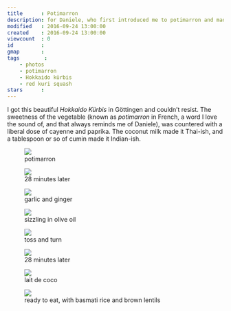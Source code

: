 ```yaml
---
title      : Potimarron
description: for Daniele, who first introduced me to potimarron and made it for me
modified   : 2016-09-24 13:00:00
created    : 2016-09-24 13:00:00
viewcount  : 0
id         : 
gmap       : 
tags        :
    - photos
    - potimarron
    - Hokkaido kürbis
    - red kuri squash
stars      : 
---
```


<style>
figcaption {clear: both;}
</style>

I got this beautiful *Hokkaido Kürbis* in Göttingen and couldn’t resist. The sweetness of the vegetable (known as *potimarron* in French, a word I love the sound of, and that always reminds me of Daniele), was countered with a liberal dose of cayenne and paprika. The coconut milk made it Thai-ish, and a tablespoon or so of cumin made it Indian-ish.

<figure>
<img src="IMG_7275.jpg">
<figcaption>potimarron</figcaption>
</figure>

<figure>
<img src="IMG_7276.jpg">
<figcaption>28 minutes later</figcaption>
</figure>

<figure>
<img src="IMG_7280.jpg">
<figcaption>garlic and ginger</figcaption>
</figure>

<figure>
<img src="IMG_7278.jpg">
<figcaption>sizzling in olive oil</figcaption>
</figure>

<figure>
<img src="IMG_7279.jpg">
<figcaption>toss and turn</figcaption>
</figure>

<figure>
<img src="IMG_7281.jpg">
<figcaption>28 minutes later</figcaption>
</figure>

<figure>
<img src="IMG_7283.jpg">
<figcaption>lait de coco</figcaption>
</figure>

<figure>
<img src="IMG_7284.jpg">
<figcaption>ready to eat, with basmati rice and brown lentils</figcaption>
</figure> 

